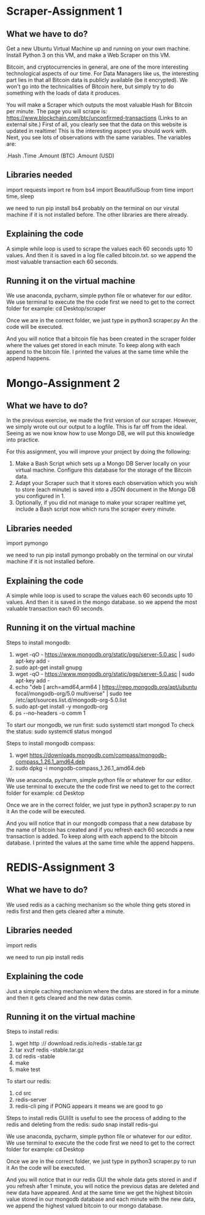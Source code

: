 # Scraper-Assignment 1

## What we have to do?
Get a new Ubuntu Virtual Machine up and running on your own machine. Install Python 3 on this VM, and make a Web Scraper on this VM.

Bitcoin, and cryptocurrencies in general, are one of the more interesting technological aspects of our time. For Data Managers like us, the interesting part lies in that all Bitcoin data is publicly available (be it encrypted). We won't go into the technicalities of Bitcoin here, but simply try to do something with the loads of data it produces.

You will make a Scraper which outputs the most valuable Hash for Bitcoin per minute. The page you will scrape is: https://www.blockchain.com/btc/unconfirmed-transactions (Links to an external site.)
First of all, you clearly see that the data on this website is updated in realtime! This is the interesting aspect you should work with. Next, you see lots of observations with the same variables. The variables are: 

.Hash
.Time
.Amount (BTC)
.Amount (USD)

## Libraries needed
import requests
import re
from bs4 import BeautifulSoup
from time import time, sleep

we need to run pip install bs4 probably on the terminal on our virutal machine if it is not installed before.
The other libraries are there already.

## Explaining the code
A simple while loop is used to scrape the values each 60 seconds upto 10 values. And then it is saved in a log file called bitcoin.txt.
so we append the most valuable transaction each 60 seconds.

## Running it on the virtual machine
We use anaconda, pycharm, simple python file or whatever for our editor.
We use terminal to execute the the code
first we need to get to the correct folder
for example: cd Desktop/scraper

Once we are in the correct folder, we just type in python3 scraper.py
An the code will be executed.

And you will notice that a bitcoin file has been created in the scraper folder where the values get stored in each minute. 
To keep along with each append to the bitcoin file. I printed the values at the same time while the append happens.

# Mongo-Assignment 2

## What we have to do?
In the previous exercise, we made the first version of our scraper. However, we simply wrote out our output to a logfile. This is far off from the ideal. Seeing as we now know how to use Mongo DB, we will put this knowledge into practice.

For this assignment, you will improve your project by doing the following:

1. Make a Bash Script which sets up a Mongo DB Server locally on your virtual machine. Configure this database for the storage of the Bitcoin data.
2. Adapt your Scraper such that it stores each observation which you wish to store (each minute) is saved into a JSON document in the Mongo DB you configured in 1.
3. Optionally, if you did not manage to make your scraper realtime yet, include a Bash script now which runs the scraper every minute.

## Libraries needed
import pymongo

we need to run pip install pymongo probably on the terminal on our virutal machine if it is not installed before.

## Explaining the code
A simple while loop is used to scrape the values each 60 seconds upto 10 values. And then it is saved in the mongo database.
so we append the most valuable transaction each 60 seconds.

## Running it on the virtual machine
Steps to install mongodb:
1. wget -qO - https://www.mongodb.org/static/pgp/server-5.0.asc | sudo apt-key add -
2. sudo apt-get install gnupg
3. wget -qO - https://www.mongodb.org/static/pgp/server-5.0.asc | sudo apt-key add -
4. echo "deb [ arch=amd64,arm64 ] https://repo.mongodb.org/apt/ubuntu focal/mongodb-org/5.0 multiverse" | sudo tee /etc/apt/sources.list.d/mongodb-org-5.0.list
5. sudo apt-get install -y mongodb-org
6. ps --no-headers -o comm 1

To start our mongodb, we run first:
sudo systemctl start mongod
To check the status:
sudo systemctl status mongod

Steps to install mongodb compass:
1. wget https://downloads.mongodb.com/compass/mongodb-compass_1.26.1_amd64.deb
2. sudo dpkg -i mongodb-compass_1.26.1_amd64.deb

We use anaconda, pycharm, simple python file or whatever for our editor.
We use terminal to execute the the code
first we need to get to the correct folder
for example: cd Desktop

Once we are in the correct folder, we just type in python3 scraper.py to run it
An the code will be executed.

And you will notice that in our mongodb compass that a new database by the name of bitcoin has created and if you refresh each 60 seconds a new transaction is added. 
To keep along with each append to the bitcoin database. I printed the values at the same time while the append happens.

# REDIS-Assignment 3

## What we have to do?
We used redis as a caching mechanism so the whole thing gets stored in redis first and then gets cleared after a minute.

## Libraries needed
import redis

we need to run pip install redis

## Explaining the code
Just a simple caching mechanism where the datas are stored in for a minute and then it gets cleared and the new datas comin. 

## Running it on the virtual machine
Steps to install redis:
1. wget http :// download.redis.io/redis -stable.tar.gz
2. tar xvzf redis -stable.tar.gz
3. cd redis -stable
4. make
5. make test

To start our redis:
1. cd src
2. redis-server
3. redis-cli ping
if PONG appears it means we are good to go

Steps to install redis GUI(It is useful to see the process of adding to the redis and deleting from the redis:
sudo snap install redis-gui

We use anaconda, pycharm, simple python file or whatever for our editor.
We use terminal to execute the the code
first we need to get to the correct folder
for example: cd Desktop

Once we are in the correct folder, we just type in python3 scraper.py to run it
An the code will be executed.

And you will notice that in our redis GUI the whole data gets stored in and if you refresh after 1 minute, you will notice the previous datas are deleted and new data have appeared. 
And at the same time we get the highest bitcoin value stored in our mongodb database and each minute with the new data, we append the highest valued bitcoin to our mongo database.

